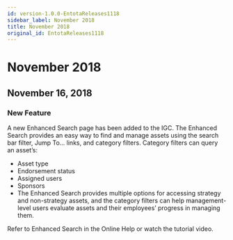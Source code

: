 ```yaml
---
id: version-1.0.0-EntotaReleases1118
sidebar_label: November 2018
title: November 2018
original_id: EntotaReleases1118
---
```


# November 2018

## November 16, 2018

### New Feature
A new Enhanced Search page has been added to the IGC. The Enhanced Search provides an easy way to find and manage assets using the search bar filter, Jump To... links, and category filters. Category filters can query an asset’s:

* Asset type
* Endorsement status
* Assigned users
* Sponsors
* The Enhanced Search provides multiple options for accessing strategy and non-strategy assets, and the category filters can help management-level users evaluate assets and their employees’ progress in managing them.

Refer to Enhanced Search in the Online Help or watch the tutorial video.